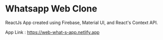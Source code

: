 
# Whatsapp Web Clone

ReactJs App created using Firebase, Material UI, and React's Context API.

App Link : https://web-what-s-app.netlify.app

